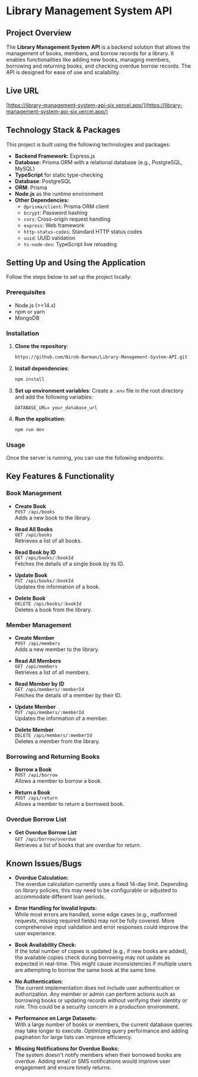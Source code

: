 # Library Management System API

## Project Overview

The **Library Management System API** is a backend solution that allows the management of books, members, and borrow records for a library. It enables functionalities like adding new books, managing members, borrowing and returning books, and checking overdue borrow records. The API is designed for ease of use and scalability.

## Live URL
[https://library-management-system-api-six.vercel.app/](https://library-management-system-api-six.vercel.app/)

## Technology Stack & Packages
This project is built using the following technologies and packages:

- **Backend Framework:** Express.js
- **Database:** Prisma ORM with a relational database (e.g., PostgreSQL, MySQL)
- **TypeScript** for static type-checking
- **Database**: PostgreSQL
- **ORM**: Prisma
- **Node.js** as the runtime environment
- **Other Dependencies:**
  - `@prisma/client`: Prisma ORM client
  - `bcrypt`: Password hashing
  - `cors`: Cross-origin request handling
  - `express`: Web framework
  - `http-status-codes`: Standard HTTP status codes
  - `uuid`: UUID validation
  - `ts-node-dev`: TypeScript live reloading


## Setting Up and Using the Application
Follow the steps below to set up the project locally:

### Prerequisites

- Node.js (>=14.x)
- npm or yarn
- MongoDB

### Installation

1. **Clone the repository**:

   ```sh
   https://github.com/Nirob-Barman/Library-Management-System-API.git
   ```

2. **Install dependencies**:

   ```sh
   npm install
   ```

3. **Set up environment variables**:
   Create a `.env` file in the root directory and add the following variables:

   ```
   DATABASE_URL= your_database_url
   ```

4. **Run the application**:
   ```sh
   npm run dev
   ```

### Usage

Once the server is running, you can use the following endpoints:

## Key Features & Functionality

### Book Management
- **Create Book**  
  `POST /api/books`  
  Adds a new book to the library.

- **Read All Books**  
  `GET /api/books`  
  Retrieves a list of all books.

- **Read Book by ID**  
  `GET /api/books/:bookId`  
  Fetches the details of a single book by its ID.

- **Update Book**  
  `PUT /api/books/:bookId`  
  Updates the information of a book.

- **Delete Book**  
  `DELETE /api/books/:bookId`  
  Deletes a book from the library.

### Member Management
- **Create Member**  
  `POST /api/members`  
  Adds a new member to the library.

- **Read All Members**  
  `GET /api/members`  
  Retrieves a list of all members.

- **Read Member by ID**  
  `GET /api/members/:memberId`  
  Fetches the details of a member by their ID.

- **Update Member**  
  `PUT /api/members/:memberId`  
  Updates the information of a member.

- **Delete Member**  
  `DELETE /api/members/:memberId`  
  Deletes a member from the library.

### Borrowing and Returning Books
- **Borrow a Book**  
  `POST /api/borrow`  
  Allows a member to borrow a book.

- **Return a Book**  
  `POST /api/return`  
  Allows a member to return a borrowed book.

### Overdue Borrow List
- **Get Overdue Borrow List**  
  `GET /api/borrow/overdue`  
  Retrieves a list of books that are overdue for return.



## Known Issues/Bugs

- **Overdue Calculation:**  
  The overdue calculation currently uses a fixed 14-day limit. Depending on library policies, this may need to be configurable or adjusted to accommodate different loan periods.

- **Error Handling for Invalid Inputs:**  
  While most errors are handled, some edge cases (e.g., malformed requests, missing required fields) may not be fully covered. More comprehensive input validation and error responses could improve the user experience.

- **Book Availability Check:**  
  If the total number of copies is updated (e.g., if new books are added), the available copies check during borrowing may not update as expected in real-time. This might cause inconsistencies if multiple users are attempting to borrow the same book at the same time.

- **No Authentication:**  
  The current implementation does not include user authentication or authorization. Any member or admin can perform actions such as borrowing books or updating records without verifying their identity or role. This could be a security concern in a production environment.

- **Performance on Large Datasets:**  
  With a large number of books or members, the current database queries may take longer to execute. Optimizing query performance and adding pagination for large lists can improve efficiency.

- **Missing Notifications for Overdue Books:**  
  The system doesn't notify members when their borrowed books are overdue. Adding email or SMS notifications would improve user engagement and ensure timely returns.
